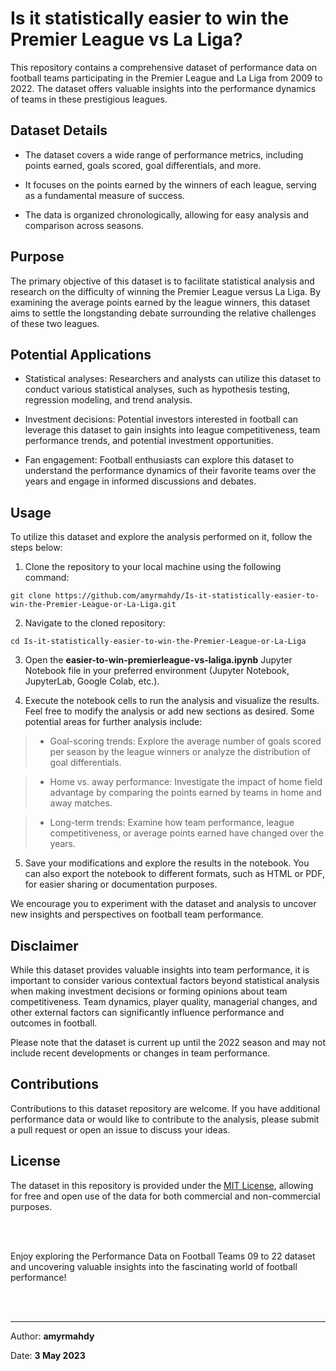 # **Is it statistically easier to win the Premier League vs La Liga?**

This repository contains a comprehensive dataset of performance data on football teams participating in the Premier League and La Liga from 2009 to 2022. The dataset offers valuable insights into the performance dynamics of teams in these prestigious leagues.


## **Dataset Details**

- The dataset covers a wide range of performance metrics, including points earned, goals scored, goal differentials, and more.

- It focuses on the points earned by the winners of each league, serving as a fundamental measure of success.

- The data is organized chronologically, allowing for easy analysis and comparison across seasons.

## **Purpose**

The primary objective of this dataset is to facilitate statistical analysis and research on the difficulty of winning the Premier League versus La Liga. By examining the average points earned by the league winners, this dataset aims to settle the longstanding debate surrounding the relative challenges of these two leagues.


## **Potential Applications**

- Statistical analyses: Researchers and analysts can utilize this dataset to conduct various statistical analyses, such as hypothesis testing, regression modeling, and trend analysis.

- Investment decisions: Potential investors interested in football can leverage this dataset to gain insights into league competitiveness, team performance trends, and potential investment opportunities.

- Fan engagement: Football enthusiasts can explore this dataset to understand the performance dynamics of their favorite teams over the years and engage in informed discussions and debates.

## **Usage**

To utilize this dataset and explore the analysis performed on it, follow the steps below:

1. Clone the repository to your local machine using the following command:

```
git clone https://github.com/amyrmahdy/Is-it-statistically-easier-to-win-the-Premier-League-or-La-Liga.git
```

2. Navigate to the cloned repository:

```
cd Is-it-statistically-easier-to-win-the-Premier-League-or-La-Liga
```
3. Open the **easier-to-win-premierleague-vs-laliga.ipynb** Jupyter Notebook file in your preferred environment (Jupyter Notebook, JupyterLab, Google Colab, etc.).

4. Execute the notebook cells to run the analysis and visualize the results. Feel free to modify the analysis or add new sections as desired. Some potential areas for further analysis include:

> - Goal-scoring trends: Explore the average number of goals scored per season by the league winners or analyze the distribution of goal differentials.

> - Home vs. away performance: Investigate the impact of home field advantage by comparing the points earned by teams in home and away matches.

> - Long-term trends: Examine how team performance, league competitiveness, or average points earned have changed over the years.

5. Save your modifications and explore the results in the notebook. You can also export the notebook to different formats, such as HTML or PDF, for easier sharing or documentation purposes.

We encourage you to experiment with the dataset and analysis to uncover new insights and perspectives on football team performance.





## **Disclaimer**

While this dataset provides valuable insights into team performance, it is important to consider various contextual factors beyond statistical analysis when making investment decisions or forming opinions about team competitiveness. Team dynamics, player quality, managerial changes, and other external factors can significantly influence performance and outcomes in football.

Please note that the dataset is current up until the 2022 season and may not include recent developments or changes in team performance.

## **Contributions**

Contributions to this dataset repository are welcome. If you have additional performance data or would like to contribute to the analysis, please submit a pull request or open an issue to discuss your ideas.

## **License**

The dataset in this repository is provided under the [MIT License](https://opensource.org/license/mit/), allowing for free and open use of the data for both commercial and non-commercial purposes.

<br >
<br >

Enjoy exploring the Performance Data on Football Teams 09 to 22 dataset and uncovering valuable insights into the fascinating world of football performance!


<br >

<br >

---
Author: **amyrmahdy**

Date: **3 May 2023**





